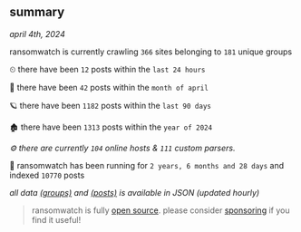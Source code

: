 
## summary
_april 4th, 2024_

ransomwatch is currently crawling `366` sites belonging to `181` unique groups

⏲ there have been `12` posts within the `last 24 hours`

🦈 there have been `42` posts within the `month of april`

🪐 there have been `1182` posts within the `last 90 days`

🏚 there have been `1313` posts within the `year of 2024`

_⚙️ there are currently `104` online hosts & `111` custom parsers._

🦕 ransomwatch has been running for `2 years, 6 months and 28 days` and indexed `10770` posts

_all data  [(groups)](http://ransomwhat.telemetry.ltd/groups) and [(posts)](http://ransomwhat.telemetry.ltd/posts) is available in JSON (updated hourly)_

> ransomwatch is fully [open source](https://github.com/joshhighet/ransomwatch#ransomwatch--). please consider [sponsoring](https://github.com/sponsors/joshhighet) if you find it useful!

